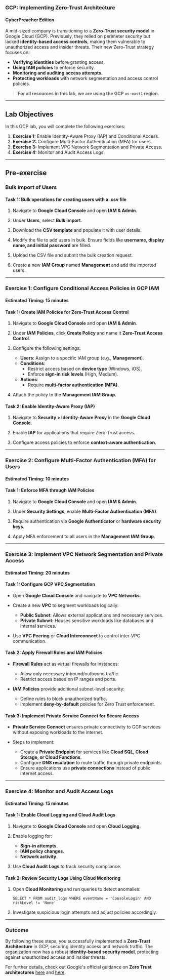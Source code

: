 ### **GCP: Implementing Zero-Trust Architecture**  
#### **CyberPreacher Edition**  

A mid-sized company is transitioning to a **Zero-Trust security model** in Google Cloud (GCP). Previously, they relied on perimeter security but lacked **identity-based access controls**, making them vulnerable to unauthorized access and insider threats. Their new Zero-Trust strategy focuses on:  
- **Verifying identities** before granting access.  
- **Using IAM policies** to enforce security.  
- **Monitoring and auditing access attempts**.  
- **Protecting workloads** with network segmentation and access control policies.  

> **For all resources in this lab, we are using the GCP `us-east1` region.**  

---

## **Lab Objectives**  
In this GCP lab, you will complete the following exercises:  
1. **Exercise 1:** Enable Identity-Aware Proxy (IAP) and Conditional Access.  
2. **Exercise 2:** Configure Multi-Factor Authentication (MFA) for users.  
3. **Exercise 3:** Implement VPC Network Segmentation and Private Access.  
4. **Exercise 4:** Monitor and Audit Access Logs.  

---
## Pre-exercise

### **Bulk Import of Users**  
#### **Task 1: Bulk operations for creating users with a .csv file**  

1. Navigate to **Google Cloud Console** and open **IAM & Admin**.  

2. Under **Users**, select **Bulk Import**.  

3. Download the **CSV template** and populate it with user details.  

4. Modify the file to add users in bulk. Ensure fields like **username, display name, and initial password** are filled.  

5. Upload the CSV file and submit the bulk creation request.  

6. Create a new **IAM Group** named **Management** and add the imported users.  

---

### **Exercise 1: Configure Conditional Access Policies in GCP IAM**  
#### **Estimated Timing: 15 minutes**  

#### **Task 1: Create IAM Policies for Zero-Trust Access Control** 

1. Navigate to **Google Cloud Console** and open **IAM & Admin**.  

2. Under **IAM Policies**, click **Create Policy** and name it **Zero-Trust Access Control**.  

3. Configure the following settings:  
   - **Users**: Assign to a specific IAM group (e.g., **Management**).  
   - **Conditions**:  
     - Restrict access based on **device type** (Windows, iOS).  
     - Enforce **sign-in risk levels** (High, Medium).  
   - **Actions**:  
     - Require **multi-factor authentication (MFA)**.  

4. Attach the policy to the **Management IAM Group**.  

#### **Task 2: Enable Identity-Aware Proxy (IAP)**  

1. Navigate to **Security > Identity-Aware Proxy** in the **Google Cloud Console**.  

2. Enable **IAP** for applications that require Zero-Trust access.  

3. Configure access policies to enforce **context-aware authentication**.  

---

### **Exercise 2: Configure Multi-Factor Authentication (MFA) for Users**  
#### **Estimated Timing: 10 minutes**  

#### **Task 1: Enforce MFA through IAM Policies**  

1. Navigate to **Google Cloud Console** and open **IAM & Admin**.  

2. Under **Security Settings**, enable **Multi-Factor Authentication (MFA)**.  

3. Require authentication via **Google Authenticator** or **hardware security keys**.  

4. Apply MFA enforcement to all users in the **Management IAM Group**.  

---

### **Exercise 3: Implement VPC Network Segmentation and Private Access**  
#### **Estimated Timing: 20 minutes**  

#### **Task 1: Configure GCP VPC Segmentation**  

- Open **Google Cloud Console** and navigate to **VPC Networks**.  

- Create a new **VPC** to segment workloads logically:  
  - **Public Subnet**: Allows external applications and necessary services.  
  - **Private Subnet**: Houses sensitive workloads like databases and internal services.  

- Use **VPC Peering** or **Cloud Interconnect** to control inter-VPC communication.  

#### **Task 2: Apply Firewall Rules and IAM Policies**  

- **Firewall Rules** act as virtual firewalls for instances:  
  - Allow only necessary inbound/outbound traffic.  
  - Restrict access based on IP ranges and ports.  

- **IAM Policies** provide additional subnet-level security:  
  - Define rules to block unauthorized traffic.  
  - Implement **deny-by-default** policies for Zero Trust enforcement.  

#### **Task 3: Implement Private Service Connect for Secure Access**  

- **Private Service Connect** ensures private connectivity to GCP services without exposing workloads to the internet.  

- Steps to implement:  
  - Create a **Private Endpoint** for services like **Cloud SQL, Cloud Storage, or Cloud Functions**.  
  - Configure **DNS resolution** to route traffic through private endpoints.  
  - Ensure applications use **private connections** instead of public internet access.  

---

### **Exercise 4: Monitor and Audit Access Logs**  
#### **Estimated Timing: 15 minutes**  

#### **Task 1: Enable Cloud Logging and Cloud Audit Logs**  

1. Navigate to **Google Cloud Console** and open **Cloud Logging**.  

2. Enable logging for:  
   - **Sign-in attempts**.  
   - **IAM policy changes**.  
   - **Network activity**.  

3. Use **Cloud Audit Logs** to track security compliance.  

#### **Task 2: Review Security Logs Using Cloud Monitoring**  

1. Open **Cloud Monitoring** and run queries to detect anomalies:  
   ```plaintext
   SELECT * FROM audit_logs WHERE eventName = 'ConsoleLogin' AND riskLevel != 'None'
   ```

2. Investigate suspicious login attempts and adjust policies accordingly.  

---


### **Outcome**  
By following these steps, you successfully implemented a **Zero-Trust Architecture** in GCP, securing identity access and network traffic. The organization now has a robust **identity-based security model**, protecting against unauthorized access and insider threats.  

For further details, check out Google's official guidance on **Zero Trust architectures** [here](https://cloud.google.com/architecture/framework/security/implement-zero-trust) and [here](https://cloud.google.com/blog/products/identity-security/applying-zero-trust-to-user-access-and-production-services).